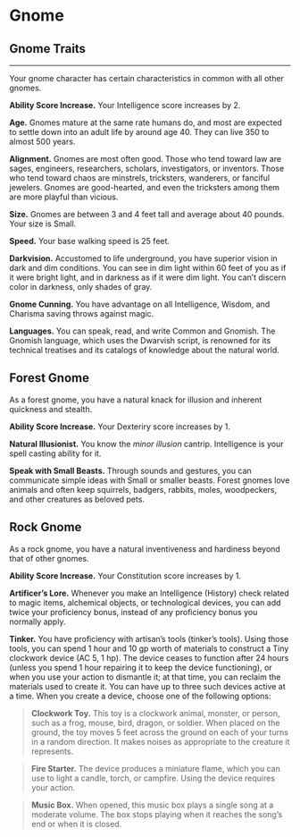 # Gnome 
## Gnome Traits 
- - -
Your gnome character has certain characteristics in common with all other gnomes. 

**Ability Score Increase.** Your Intelligence score increases by 2. 

**Age.** Gnomes mature at the same rate humans do, and most are expected to settle down into an adult life by around age 40. They can live 350 to almost 500 years. 

**Alignment.** Gnomes are most often good. Those who tend toward law are sages, engineers, researchers, scholars, investigators, or inventors. Those who tend toward chaos are minstrels, tricksters, wanderers, or fanciful jewelers. Gnomes are good-hearted, and even the tricksters among them are more playful than vicious. 

**Size.** Gnomes are between 3 and 4 feet tall and average about 40 pounds. Your size is Small.

**Speed.** Your base walking speed is 25 feet. 

**Darkvision.** Accustomed to life underground, you have superior vision in dark and dim conditions. You can see in dim light within 60 feet of you as if it were bright light, and in darkness as if it were dim light. You can’t discern color in darkness, only shades of gray. 

**Gnome Cunning.** You have advantage on all Intelligence, Wisdom, and Charisma saving throws against magic. 

**Languages.** You can speak, read, and write Common and Gnomish. The Gnomish language, which uses the Dwarvish script, is renowned for its technical treatises and its catalogs of knowledge about the natural world. 

## Forest Gnome
As a forest gnome, you have a natural knack for illusion and inherent quickness and stealth.

**Ability Score Increase.** Your Dexteriry score increases by 1.

**Natural Illusionist.** You know the _minor illusion_ cantrip. Intelligence is your spell casting ability for it.

**Speak with Small Beasts.** Through sounds and gestures, you can communicate simple ideas with Small or smaller beasts. Forest gnomes love animals and often keep squirrels, badgers, rabbits, moles, woodpeckers, and other creatures as beloved pets.

## Rock Gnome 
As a rock gnome, you have a natural inventiveness and hardiness beyond that of other gnomes. 

**Ability Score Increase.** Your Constitution score increases by 1.

**Artificer’s Lore.** Whenever you make an Intelligence (History) check related to magic items, alchemical objects, or technological devices, you can add twice your proficiency bonus, instead of any proficiency bonus you normally apply. 

**Tinker.** You have proficiency with artisan’s tools (tinker’s tools). Using those tools, you can spend 1 hour and 10 gp worth of materials to construct a Tiny clockwork device (AC 5, 1 hp). The device ceases to function after 24 hours (unless you spend 1 hour repairing it to keep the device functioning), or when you use your action to dismantle it; at that time, you can reclaim the materials used to create it. You can have up to three such devices active at a time. 
When you create a device, choose one of the following options: 
>**Clockwork Toy.** This toy is a clockwork animal, monster, or person, such as a frog, mouse, bird, dragon, or soldier. When placed on the ground, the toy moves 5 feet across the ground on each of your turns in a random direction. It makes noises as appropriate to the creature it represents. 

>**Fire Starter.** The device produces a miniature flame, which you can use to light a candle, torch, or campfire. Using the device requires your action. 

>**Music Box.** When opened, this music box plays a single song at a moderate volume. The box stops playing when it reaches the song’s end or when it is closed.

